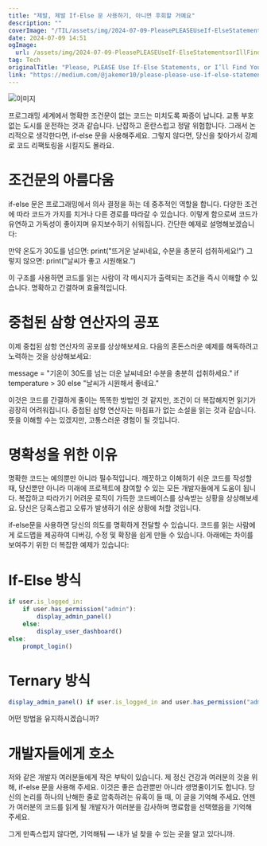 ```yaml
---
title: "제발, 제발 If-Else 문 사용하기, 아니면 후회할 거예요"
description: ""
coverImage: "/TIL/assets/img/2024-07-09-PleasePLEASEUseIf-ElseStatementsorIllFindYou_0.png"
date: 2024-07-09 14:51
ogImage:
  url: /assets/img/2024-07-09-PleasePLEASEUseIf-ElseStatementsorIllFindYou_0.png
tag: Tech
originalTitle: "Please, PLEASE Use If-Else Statements, or I’ll Find You"
link: "https://medium.com/@jakemer10/please-please-use-if-else-statements-or-ill-find-you-4e4c6af38912"
---
```


![이미지](/TIL/assets/img/2024-07-09-PleasePLEASEUseIf-ElseStatementsorIllFindYou_0.png)

프로그래밍 세계에서 명확한 조건문이 없는 코드는 미치도록 짜증이 납니다. 교통 부호 없는 도시를 운전하는 것과 같습니다. 난잡하고 혼란스럽고 정말 위험합니다. 그래서 논리적으로 생각한다면, if-else 문을 사용해주세요. 그렇지 않다면, 당신을 찾아가서 강제로 코드 리팩토링을 시킬지도 몰라요.

# 조건문의 아름다움

if-else 문은 프로그래밍에서 의사 결정을 하는 데 중추적인 역할을 합니다. 다양한 조건에 따라 코드가 가지를 치거나 다른 경로를 따라갈 수 있습니다. 이렇게 함으로써 코드가 유연하고 가독성이 좋아지며 유지보수하기 쉬워집니다. 간단한 예제로 설명해보겠습니다:

<div class="content-ad"></div>

만약 온도가 30도를 넘으면:
print("뜨거운 날씨네요, 수분을 충분히 섭취하세요!")
그렇지 않으면:
print("날씨가 좋고 시원해요.")

이 구조를 사용하면 코드를 읽는 사람이 각 메시지가 출력되는 조건을 즉시 이해할 수 있습니다. 명확하고 간결하며 효율적입니다.

# 중첩된 삼항 연산자의 공포

이제 중첩된 삼항 연산자의 공포를 상상해보세요. 다음의 혼돈스러운 예제를 해독하려고 노력하는 것을 상상해보세요:

<div class="content-ad"></div>

message = "기온이 30도를 넘는 더운 날씨네요! 수분을 충분히 섭취하세요." if temperature > 30 else "날씨가 시원해서 좋네요."

이것은 코드를 간결하게 줄이는 똑똑한 방법인 것 같지만, 조건이 더 복잡해지면 읽기가 굉장히 어려워집니다. 중첩된 삼항 연산자는 마침표가 없는 소설을 읽는 것과 같습니다. 뜻을 이해할 수는 있겠지만, 고통스러운 경험이 될 것입니다.

# 명확성을 위한 이유

명확한 코드는 예의뿐만 아니라 필수적입니다. 깨끗하고 이해하기 쉬운 코드를 작성할 때, 당신뿐만 아니라 미래에 프로젝트에 참여할 수 있는 모든 개발자들에게 도움이 됩니다. 복잡하고 따라가기 어려운 로직이 가득한 코드베이스를 상속받는 상황을 상상해보세요. 당신은 당혹스럽고 오류가 발생하기 쉬운 상황에 처할 것입니다.

<div class="content-ad"></div>

if-else문을 사용하면 당신의 의도를 명확하게 전달할 수 있습니다. 코드를 읽는 사람에게 로드맵을 제공하여 디버깅, 수정 및 확장을 쉽게 만들 수 있습니다. 아래에는 차이를 보여주기 위한 더 복잡한 예제가 있습니다:

# If-Else 방식

```js
if user.is_logged_in:
    if user.has_permission("admin"):
        display_admin_panel()
    else:
        display_user_dashboard()
else:
    prompt_login()
```

# Ternary 방식

<div class="content-ad"></div>

```js
display_admin_panel() if user.is_logged_in and user.has_permission("admin") else display_user_dashboard() if user.is_logged_in else prompt_login()
```

어떤 방법을 유지하시겠습니까?

# 개발자들에게 호소

저와 같은 개발자 여러분들에게 작은 부탁이 있습니다. 제 정신 건강과 여러분의 것을 위해, if-else 문을 사용해 주세요. 이것은 좋은 습관뿐만 아니라 생명줄이기도 합니다. 당신의 논리를 하나의 난해한 줄로 압축하려는 유혹이 들 때, 이 글을 기억해 주세요. 언젠가 여러분의 코드를 읽게 될 개발자가 여러분을 감사하며 명료함을 선택했음을 기억해 주세요.

<div class="content-ad"></div>

그게 만족스럽지 않다면, 기억해둬 — 내가 널 찾을 수 있는 곳을 알고 있다니까.
